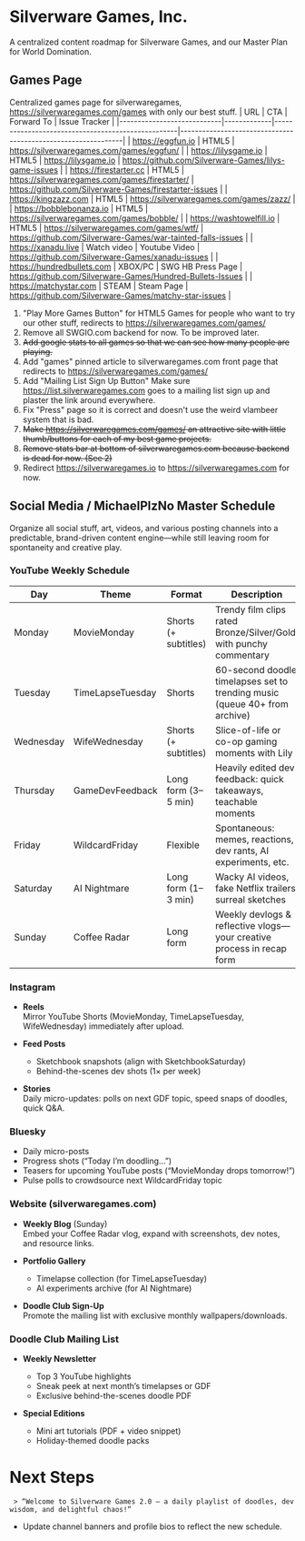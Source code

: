 # Silverware Games, Inc.

A centralized content roadmap for Silverware Games, and our Master Plan for World Domination.

## Games Page

Centralized games page for silverwaregames, https://silverwaregames.com/games with only our best stuff.
| URL                        | CTA         | Forward To                                        | Issue Tracker                                                |
|----------------------------|-------------|---------------------------------------------------|--------------------------------------------------------------|
| https://eggfun.io          | HTML5       | https://silverwaregames.com/games/eggfun/         |
| https://lilysgame.io       | HTML5       | https://lilysgame.io                              | https://github.com/Silverware-Games/lilys-game-issues        |
| https://firestarter.cc     | HTML5       | https://silverwaregames.com/games/firestarter/    | https://github.com/Silverware-Games/firestarter-issues       |
| https://kingzazz.com       | HTML5       | https://silverwaregames.com/games/zazz/           |
| https://bobblebonanza.io   | HTML5       | https://silverwaregames.com/games/bobble/         |
| https://washtowelfill.io   | HTML5       | https://silverwaregames.com/games/wtf/            | https://github.com/Silverware-Games/war-tainted-falls-issues |
| https://xanadu.live        | Watch video | Youtube Video                                     | https://github.com/Silverware-Games/xanadu-issues            |
| https://hundredbullets.com | XBOX/PC     | SWG HB Press Page                                 | https://github.com/Silverware-Games/Hundred-Bullets-Issues   |
| https://matchystar.com     | STEAM       | Steam Page                                        | https://github.com/Silverware-Games/matchy-star-issues       |


1) "Play More Games Button" for HTML5 Games for people who want to try our other stuff, redirects to https://silverwaregames.com/games/
2) Remove all SWGIO.com backend for now. To be improved later.
3) ~~Add google stats to all games so that we can see how many people are playing.~~
4) Add "games" pinned article to silverwaregames.com front page that redirects to https://silverwaregames.com/games/
5) Add "Mailing List Sign Up Button" Make sure https://list.silverwaregames.com goes to a mailing list sign up and plaster the link around everywhere.
6) Fix "Press" page so it is correct and doesn't use the weird vlambeer system that is bad.
7) ~~Make https://silverwaregames.com/games/ an attractive site with little thumb/buttons for each of my best game projects.~~
8) ~~Remove stats bar at bottom of silverwaregames.com because backend is dead for now. (See 2)~~
9) Redirect https://silverwaregames.io to https://silverwaregames.com for now.

## Social Media / MichaelPlzNo Master Schedule

Organize all social stuff, art, videos, and various posting channels into a predictable, brand-driven content engine—while still leaving room for spontaneity and creative play.

### YouTube Weekly Schedule

| Day       | Theme              | Format               | Description                                                                 |
|-----------|--------------------|----------------------|-----------------------------------------------------------------------------|
| Monday    | MovieMonday        | Shorts (+ subtitles) | Trendy film clips rated Bronze/Silver/Gold, with punchy commentary          |
| Tuesday   | TimeLapseTuesday   | Shorts               | 60-second doodle timelapses set to trending music (queue 40+ from archive)  |
| Wednesday | WifeWednesday      | Shorts (+ subtitles) | Slice-of-life or co-op gaming moments with Lily                             |
| Thursday  | GameDevFeedback    | Long form (3–5 min)  | Heavily edited dev feedback: quick takeaways, teachable moments             |
| Friday    | WildcardFriday     | Flexible             | Spontaneous: memes, reactions, dev rants, AI experiments, etc.              |
| Saturday  | AI Nightmare       | Long form (1–3 min)  | Wacky AI videos, fake Netflix trailers, surreal sketches                    |
| Sunday    | Coffee Radar       | Long form            | Weekly devlogs & reflective vlogs—your creative process in recap form       |

### Instagram

- **Reels**  
  Mirror YouTube Shorts (MovieMonday, TimeLapseTuesday, WifeWednesday) immediately after upload.

- **Feed Posts**  
  - Sketchbook snapshots (align with SketchbookSaturday)  
  - Behind-the-scenes dev shots (1× per week)

- **Stories**  
  Daily micro-updates: polls on next GDF topic, speed snaps of doodles, quick Q&A.

### Bluesky

- Daily micro-posts  
- Progress shots (“Today I’m doodling…”)
- Teasers for upcoming YouTube posts (“MovieMonday drops tomorrow!”)
- Pulse polls to crowdsource next WildcardFriday topic

### Website (silverwaregames.com)

- **Weekly Blog** (Sunday)  
  Embed your Coffee Radar vlog, expand with screenshots, dev notes, and resource links.

- **Portfolio Gallery**  
  - Timelapse collection (for TimeLapseTuesday)  
  - AI experiments archive (for AI Nightmare)

- **Doodle Club Sign-Up**  
  Promote the mailing list with exclusive monthly wallpapers/downloads.

### Doodle Club Mailing List

- **Weekly Newsletter**  
  - Top 3 YouTube highlights  
  - Sneak peek at next month’s timelapses or GDF  
  - Exclusive behind-the-scenes doodle PDF

- **Special Editions**  
  - Mini art tutorials (PDF + video snippet)  
  - Holiday-themed doodle packs

# Next Steps

 
     > “Welcome to Silverware Games 2.0 – a daily playlist of doodles, dev wisdom, and delightful chaos!”  
   - Update channel banners and profile bios to reflect the new schedule.
